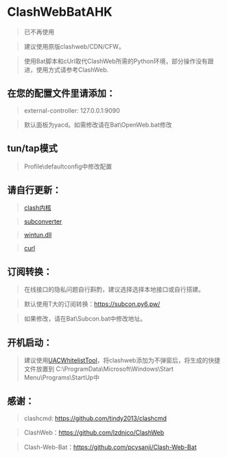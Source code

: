 # ClashWebBatAHK
> 已不再使用

>建议使用原版clashweb/CDN/CFW。

> 使用Bat脚本和cUrl取代ClashWeb所需的Python环境，部分操作没有跟进，使用方式请参考ClashWeb.
<!-- ## 直接下载，解压使用 -->

## 在您的配置文件里请添加：
> external-controller: 127.0.0.1:9090

> 默认面板为yacd。如需修改请在Bat\OpenWeb.bat修改
## tun/tap模式
> Profile\defaultconfig中修改配置
    
 <!-- Tun模式请用管理打开ClashWeb.exe -->



## 请自行更新：
> [clash内核](https://github.com/Dreamacro/clash/releases/tag/premium)

> [subconverter](https://github.com/tindy2013/subconverter)

> [wintun.dll](https://www.wintun.net/builds/wintun-0.10.zip)

> [curl](https://curl.se/windows/)
## 订阅转换：
> 在线接口的隐私问题自行斟酌，建议选择选择本地接口或自行搭建。

> 默认使用T大的订阅转换：https://subcon.py6.pw/

> 如果修改，请在Bat\Subcon.bat中修改地址。

## 开机启动：

> 建议使用[UACWhitelistTool](https://github.com/XIU2/UACWhitelistTool)，将clashweb添加为不弹窗后，将生成的快捷文件放置到 C:\ProgramData\Microsoft\Windows\Start Menu\Programs\StartUp中

## 感谢：

> clashcmd: https://github.com/tindy2013/clashcmd

> ClashWeb：https://github.com/lzdnico/ClashWeb

> Clash-Web-Bat：https://github.com/pcysanji/Clash-Web-Bat

